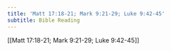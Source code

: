 ```yaml
---
title: 'Matt 17:18-21; Mark 9:21-29; Luke 9:42-45'
subtitle: Bible Reading
---
```


[[Matt 17:18-21; Mark 9:21-29; Luke 9:42-45]]